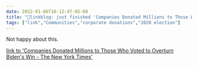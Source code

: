 ```yaml
---
date: 2022-01-06T16:12:47-05:00
title: "🔗linkblog: just finished 'Companies Donated Millions to Those Who Voted to Overturn Biden's Win - The New York Times'"
tags: ["link","Communities","corporate donations","2020 election"]
---
```

Not happy about this.
 
[link to 'Companies Donated Millions to Those Who Voted to Overturn Biden's Win - The New York Times'](https://www.nytimes.com/2022/01/06/us/politics/congress-corporate-donations-2020-election-overturn.html)
